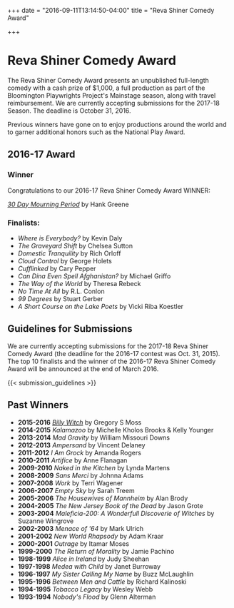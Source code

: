 +++
date = "2016-09-11T13:14:50-04:00"
title = "Reva Shiner Comedy Award"

+++

# Reva Shiner Comedy Award

The Reva Shiner Comedy Award presents an unpublished full-length comedy with a cash prize of $1,000, a full production as part of the Bloomington Playwrights Project's Mainstage season, along with travel reimbursement. We are currently accepting submissions for the 2017-18 Season. The deadline is October 31, 2016.

Previous winners have gone on to enjoy productions around the world and to garner additional honors such as the National Play Award.

## 2016-17 Award

### Winner

Congratulations to our 2016-17 Reva Shiner Comedy Award WINNER:

[_30 Day Mourning Period_](/show/2016-2017/30-day-mourning-period/) by Hank Greene

### Finalists:

* _Where is Everybody?_ by Kevin Daly
* _The Graveyard Shift_ by Chelsea Sutton
* _Domestic Tranquility_ by Rich Orloff
* _Cloud Control_ by George Holets
* _Cufflinked_ by Cary Pepper
* _Can Dina Even Spell Afghanistan?_ by Michael Griffo
* _The Way of the World_ by Theresa Rebeck
* _No Time At All_ by R.L. Conlon
* _99 Degrees_ by Stuart Gerber
* _A Short Course on the Lake Poets_ by Vicki Riba Koestler

## Guidelines for Submissions

We are currently accepting submissions for the 2017-18 Reva Shiner Comedy Award (the deadline for the 2016-17 contest was Oct. 31, 2015). The top 10 finalists and the winner of the 2016-17 Reva Shiner Comedy Award will be announced at the end of March 2016.

{{< submission_guidelines >}}

## Past Winners

* **2015-2016** [_Billy Witch_](/show/2015-2016/billy-witch/) by Gregory S Moss
* **2014-2015** _Kalamazoo_ by Michelle Kholos Brooks & Kelly Younger
* **2013-2014** _Mad Gravity_ by William Missouri Downs
* **2012-2013** _Ampersand_ by Vincent Delaney
* **2011-2012** _I Am Grock_ by Amanda Rogers
* **2010-2011** _Artifice_ by Anne Flanagan
* **2009-2010** _Naked in the Kitchen_ by Lynda Martens
* **2008-2009** _Sans Merci_ by Johnna Adams
* **2007-2008** _Work_ by Terri Wagener
* **2006-2007** _Empty Sky_ by Sarah Treem
* **2005-2006** _The Housewives of Mannheim_ by Alan Brody
* **2004-2005** _The New Jersey Book of the Dead_ by Jason Grote
* **2003-2004** _Maleficia-200: A Wonderfull Discoverie of Witches_ by Suzanne Wingrove
* **2002-2003** _Menace of '64_ by Mark Ulrich
* **2001-2002** _New World Rhapsody_ by Adam Kraar
* **2000-2001** _Outrage_ by Itamar Moses
* **1999-2000** _The Return of Morality_ by Jamie Pachino
* **1998-1999** _Alice in Ireland_ by Judy Sheehan
* **1997-1998** _Medea with Child_ by Janet Burroway
* **1996-1997** _My Sister Calling My Name_ by Buzz McLaughlin
* **1995-1996** _Between Men and Cattle_ by Richard Kalinoski
* **1994-1995** _Tobacco Legacy_ by Wesley Webb
* **1993-1994** _Nobody's Flood_ by Glenn Alterman
